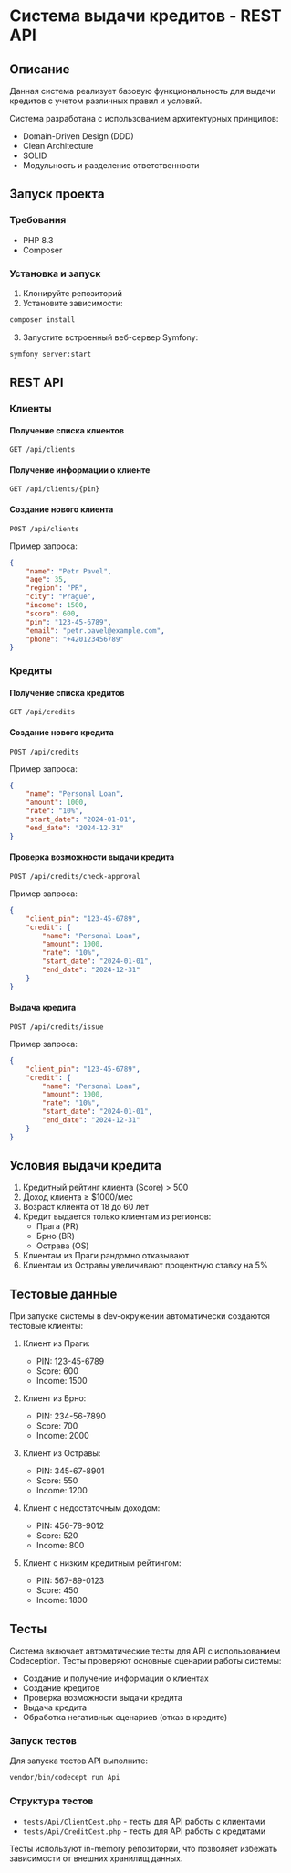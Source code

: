 # Система выдачи кредитов - REST API

## Описание

Данная система реализует базовую функциональность для выдачи кредитов с учетом различных правил и условий.

Система разработана с использованием архитектурных принципов:
- Domain-Driven Design (DDD)
- Clean Architecture
- SOLID
- Модульность и разделение ответственности

## Запуск проекта

### Требования

- PHP 8.3
- Composer

### Установка и запуск

1. Клонируйте репозиторий
2. Установите зависимости:
```bash
composer install
```
3. Запустите встроенный веб-сервер Symfony:
```bash
symfony server:start
```

## REST API

### Клиенты

#### Получение списка клиентов

```
GET /api/clients
```

#### Получение информации о клиенте

```
GET /api/clients/{pin}
```

#### Создание нового клиента

```
POST /api/clients
```

Пример запроса:
```json
{
    "name": "Petr Pavel",
    "age": 35,
    "region": "PR",
    "city": "Prague",
    "income": 1500,
    "score": 600,
    "pin": "123-45-6789",
    "email": "petr.pavel@example.com",
    "phone": "+420123456789"
}
```

### Кредиты

#### Получение списка кредитов

```
GET /api/credits
```

#### Создание нового кредита

```
POST /api/credits
```

Пример запроса:
```json
{
    "name": "Personal Loan",
    "amount": 1000,
    "rate": "10%",
    "start_date": "2024-01-01",
    "end_date": "2024-12-31"
}
```

#### Проверка возможности выдачи кредита

```
POST /api/credits/check-approval
```

Пример запроса:
```json
{
    "client_pin": "123-45-6789",
    "credit": {
        "name": "Personal Loan",
        "amount": 1000,
        "rate": "10%",
        "start_date": "2024-01-01",
        "end_date": "2024-12-31"
    }
}
```

#### Выдача кредита

```
POST /api/credits/issue
```

Пример запроса:
```json
{
    "client_pin": "123-45-6789",
    "credit": {
        "name": "Personal Loan",
        "amount": 1000,
        "rate": "10%",
        "start_date": "2024-01-01",
        "end_date": "2024-12-31"
    }
}
```

## Условия выдачи кредита

1. Кредитный рейтинг клиента (Score) > 500
2. Доход клиента ≥ $1000/мес
3. Возраст клиента от 18 до 60 лет
4. Кредит выдается только клиентам из регионов:
   - Прага (PR)
   - Брно (BR)
   - Острава (OS)
5. Клиентам из Праги рандомно отказывают
6. Клиентам из Остравы увеличивают процентную ставку на 5%

## Тестовые данные

При запуске системы в dev-окружении автоматически создаются тестовые клиенты:

1. Клиент из Праги:
   - PIN: 123-45-6789
   - Score: 600
   - Income: 1500

2. Клиент из Брно:
   - PIN: 234-56-7890
   - Score: 700
   - Income: 2000

3. Клиент из Остравы:
   - PIN: 345-67-8901
   - Score: 550
   - Income: 1200

4. Клиент с недостаточным доходом:
   - PIN: 456-78-9012
   - Score: 520
   - Income: 800

5. Клиент с низким кредитным рейтингом:
   - PIN: 567-89-0123
   - Score: 450
   - Income: 1800

## Тесты

Система включает автоматические тесты для API с использованием Codeception. Тесты проверяют основные сценарии работы системы:

- Создание и получение информации о клиентах
- Создание кредитов
- Проверка возможности выдачи кредита
- Выдача кредита
- Обработка негативных сценариев (отказ в кредите)

### Запуск тестов

Для запуска тестов API выполните:

```bash
vendor/bin/codecept run Api
```

### Структура тестов

- `tests/Api/ClientCest.php` - тесты для API работы с клиентами
- `tests/Api/CreditCest.php` - тесты для API работы с кредитами

Тесты используют in-memory репозитории, что позволяет избежать зависимости от внешних хранилищ данных. 
